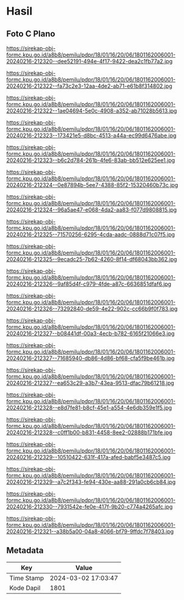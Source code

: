 # Hasil

## Foto C Plano

https://sirekap-obj-formc.kpu.go.id/a8b8/pemilu/pdpr/18/01/16/20/06/1801162006001-20240216-212320--dee52191-494e-4f17-9422-dea2c1fb77a2.jpg

https://sirekap-obj-formc.kpu.go.id/a8b8/pemilu/pdpr/18/01/16/20/06/1801162006001-20240216-212322--fa73c2e3-12aa-4de2-ab71-e61b8f314802.jpg

https://sirekap-obj-formc.kpu.go.id/a8b8/pemilu/pdpr/18/01/16/20/06/1801162006001-20240216-212322--1ae04694-5e0c-4908-a352-ab71028b5613.jpg

https://sirekap-obj-formc.kpu.go.id/a8b8/pemilu/pdpr/18/01/16/20/06/1801162006001-20240216-212323--173421e5-d8bc-4513-a44a-ec99d6476abe.jpg

https://sirekap-obj-formc.kpu.go.id/a8b8/pemilu/pdpr/18/01/16/20/06/1801162006001-20240216-212323--b6c2d784-261b-4fe6-83ab-bb512e625ee1.jpg

https://sirekap-obj-formc.kpu.go.id/a8b8/pemilu/pdpr/18/01/16/20/06/1801162006001-20240216-212324--0e87894b-5ee7-4388-85f2-15320460b73c.jpg

https://sirekap-obj-formc.kpu.go.id/a8b8/pemilu/pdpr/18/01/16/20/06/1801162006001-20240216-212324--96a5ae47-e068-4da2-aa83-f077d9808815.jpg

https://sirekap-obj-formc.kpu.go.id/a8b8/pemilu/pdpr/18/01/16/20/06/1801162006001-20240216-212325--71570256-6295-4cda-aadc-0888d71c07f5.jpg

https://sirekap-obj-formc.kpu.go.id/a8b8/pemilu/pdpr/18/01/16/20/06/1801162006001-20240216-212325--9ecadc25-7b62-4260-8f14-df68043bb362.jpg

https://sirekap-obj-formc.kpu.go.id/a8b8/pemilu/pdpr/18/01/16/20/06/1801162006001-20240216-212326--9af85d4f-c979-4fde-a87c-6636851dfaf6.jpg

https://sirekap-obj-formc.kpu.go.id/a8b8/pemilu/pdpr/18/01/16/20/06/1801162006001-20240216-212326--73292840-de59-4e22-902c-cc66b9f0f783.jpg

https://sirekap-obj-formc.kpu.go.id/a8b8/pemilu/pdpr/18/01/16/20/06/1801162006001-20240216-212327--b08441df-00a3-4ecb-b782-6165f21066e3.jpg

https://sirekap-obj-formc.kpu.go.id/a8b8/pemilu/pdpr/18/01/16/20/06/1801162006001-20240216-212327--71685940-db86-4d86-bf68-cfa5f9be461b.jpg

https://sirekap-obj-formc.kpu.go.id/a8b8/pemilu/pdpr/18/01/16/20/06/1801162006001-20240216-212327--ea653c29-a3b7-43ea-9513-dfac79b61218.jpg

https://sirekap-obj-formc.kpu.go.id/a8b8/pemilu/pdpr/18/01/16/20/06/1801162006001-20240216-212328--e8d7fe81-b8cf-45e1-a554-4e6db359e1f5.jpg

https://sirekap-obj-formc.kpu.go.id/a8b8/pemilu/pdpr/18/01/16/20/06/1801162006001-20240216-212328--c0ff1b00-b831-4458-8ee2-02888b171bfe.jpg

https://sirekap-obj-formc.kpu.go.id/a8b8/pemilu/pdpr/18/01/16/20/06/1801162006001-20240216-212329--10510422-631f-417a-afed-babf5e3487c5.jpg

https://sirekap-obj-formc.kpu.go.id/a8b8/pemilu/pdpr/18/01/16/20/06/1801162006001-20240216-212329--a7c2f343-fe94-430e-aa88-291a0cb6cb84.jpg

https://sirekap-obj-formc.kpu.go.id/a8b8/pemilu/pdpr/18/01/16/20/06/1801162006001-20240216-212330--7931542e-fe0e-417f-9b20-c774a4265afc.jpg

https://sirekap-obj-formc.kpu.go.id/a8b8/pemilu/pdpr/18/01/16/20/06/1801162006001-20240216-212321--a38b5a00-04a8-4066-bf79-9ffdc7f78403.jpg


## Metadata

| Key        | Value               |
| ---------- | ------------------- |
| Time Stamp | 2024-03-02 17:03:47 |
| Kode Dapil | 1801                |



